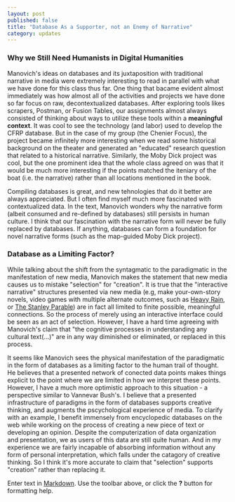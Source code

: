 ```yaml
---
layout: post
published: false
title: "Database As a Supporter, not an Enemy of Narrative"
category: updates
---
```




### Why we Still Need Humanists in Digital Humanities

Manovich's ideas on databases and its juxtaposition with traditional narrative  in media were extremely interesting to read in parallel with what we have done for this class thus far. One thing that bacame evident almost immediately was how almost all of the activities and projects we have done so far focus on raw, decontextualized databases. After exploring tools likes scrapers, Postman, or Fusion Tables, our assignments almost always consisted of thinking about ways to utilize these tools within a **meaningful context**. It was cool to see the technology (and labor) used to develop the CFRP database. But in the case of my group (the Chenier Focus), the project became infinitely more interesting when we read some historical background on the theater and generated an "educated" research question that related to a historical narrative. Similarly, the Moby Dick project was cool, but the one prominent idea that the whole class agreed on was that it would be much more interesting if the points matched the iteniary of the boat (i.e. the narrative) rather than all locations mentioned in the book.

Compiling databases is great, and new tehnologies that do it better are always appreciated. But I often find myself much more fascinated with contextualized data. In the text, Manovich wonders why the narrative form (albeit consumed and re-defined by databases) still persists in human culture. I think that our fascination with the narrative form will never be fully replaced by databases. If anything, databases can form a foundation for novel narrative forms (such as the map-guided Moby Dick project).




### Database as a Limiting Factor?
While talking about the shift from the syntagmatic to the paradigmatic in the manifestation of new media, Manovich  makes the statement that new media causes us to mistake "selection" for "creation". It is true that the "interactive narrative" structures presented via new media (e.g, make your-own-story novels, video games with multiple alternate outcomes, such as [Heavy Rain](http://en.wikipedia.org/wiki/Heavy_Rain), or [The Stanley Parable](http://en.wikipedia.org/wiki/The_Stanley_Parable)) are in fact all limited to finite possible, meaningful connections. So the process of merely using an interactive interface could be seen as an act of selection. However, I have a hard time agreeing with Manovich's claim that "the cognitive processes in understanding any cultural text(...)" are in any way diminished or eliminated, or replaced in this process.

It seems like Manovich sees the physical manifestation of the paradigmatic in the form of databases as a limiting factor to the human trail of thought. He believes that a presented network of conected data points makes things explicit to the point where we are limited in how we interpret these points. However, I have a much more optimistic approach to this situation - a perspective similar to Vannevar Bush's. I believe that a presented infrastructure of paradigms in the form of databases supports creative thinking, and augments the pscychological experience of media. To clarify with an example, I benefit immensely from encyclopedic databases on the web while working on the process of creating a new piece of text or developing an opinion. Despite the computerization of data organization and presentation, we as users of this data are still quite human. And in my experience we are fairly incapable of absorbing information without any form of personal interpretation, which falls under the catagory of creative thinking. So I think it's more accurate to claim that "selection" supports "creation" rather than replacing it.


Enter text in [Markdown](http://daringfireball.net/projects/markdown/). Use the toolbar above, or click the **?** button for formatting help.
